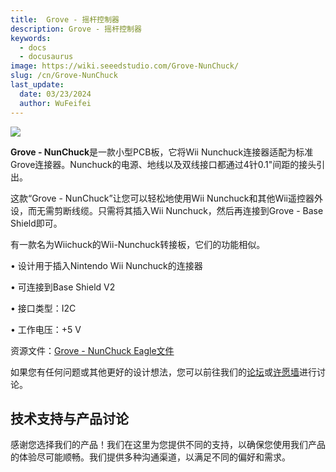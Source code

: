 ```yaml
---
title:  Grove - 摇杆控制器
description: Grove - 摇杆控制器
keywords:
  - docs
  - docusaurus
image: https://wiki.seeedstudio.com/Grove-NunChuck/
slug: /cn/Grove-NunChuck
last_update:
  date: 03/23/2024
  author: WuFeifei
---
```


![](https://files.seeedstudio.com/wiki/Grove-NunChuck/img/Nunchuck_01.jpg)

**Grove - NunChuck**是一款小型PCB板，它将Wii Nunchuck连接器适配为标准Grove连接器。Nunchuck的电源、地线以及双线接口都通过4针0.1"间距的接头引出。

这款“Grove - NunChuck”让您可以轻松地使用Wii Nunchuck和其他Wii遥控器外设，而无需剪断线缆。只需将其插入Wii Nunchuck，然后再连接到Grove - Base Shield即可。

有一款名为Wiichuck的Wii-Nunchuck转接板，它们的功能相似。

• 设计用于插入Nintendo Wii Nunchuck的连接器

• 可连接到Base Shield V2

• 接口类型：I2C

• 工作电压：+5 V

资源文件：[Grove - NunChuck Eagle文件](https://files.seeedstudio.com/wiki/Grove-NunChuck/res/Grove-NunChuck_Eagle_File.zip)

如果您有任何问题或其他更好的设计想法，您可以前往我们的[论坛](https://www.seeedstudio.com/forum)或[许愿墙](http://wish.seeedstudio.com/)进行讨论。

## 技术支持与产品讨论

感谢您选择我们的产品！我们在这里为您提供不同的支持，以确保您使用我们产品的体验尽可能顺畅。我们提供多种沟通渠道，以满足不同的偏好和需求。

<div class="button_tech_support_container">
<a href="https://forum.seeedstudio.com/" class="button_forum"></a> 
<a href="https://www.seeedstudio.com/contacts" class="button_email"></a>
</div>

<div class="button_tech_support_container">
<a href="https://discord.gg/eWkprNDMU7" class="button_discord"></a> 
<a href="https://github.com/Seeed-Studio/wiki-documents/discussions/69" class="button_discussion"></a>
</div>

